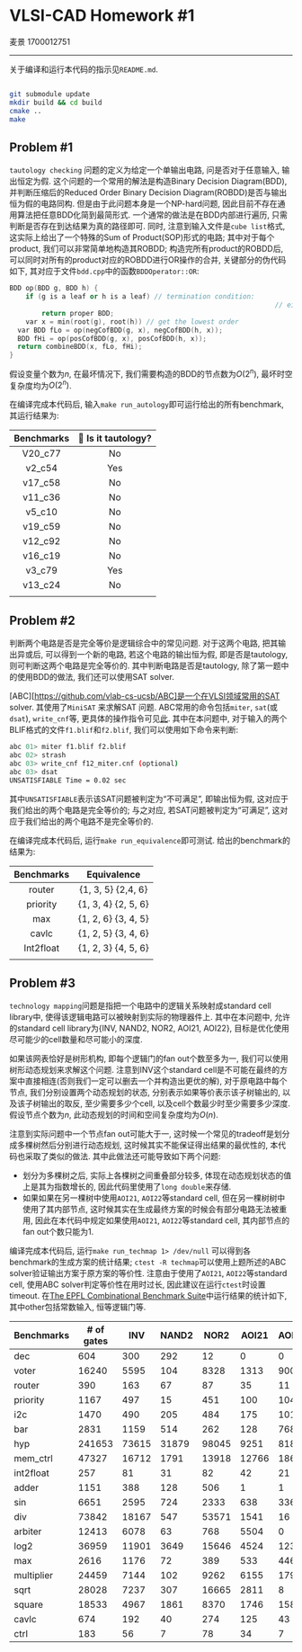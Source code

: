 # VLSI-CAD Homework #1
麦景 1700012751

---

关于编译和运行本代码的指示见`README.md`.

```bash

git submodule update
mkdir build && cd build
cmake ..
make
```

## Problem #1

`tautology checking` 问题的定义为给定一个单输出电路, 问是否对于任意输入, 输出恒定为假. 这个问题的一个常用的解法是构造Binary Decision Diagram(BDD), 并判断压缩后的Reduced Order Binary Decision Diagram(ROBDD)是否与输出恒为假的电路同构.  但是由于此问题本身是一个NP-hard问题, 因此目前不存在通用算法把任意BDD化简到最简形式. 一个通常的做法是在BDD内部进行遍历, 只需判断是否存在到达结果为真的路径即可. 同时, 注意到输入文件是`cube list`格式, 这实际上给出了一个特殊的Sum of Product(SOP)形式的电路; 其中对于每个product, 我们可以非常简单地构造其ROBDD; 构造完所有product的ROBDD后, 可以同时对所有的product对应的ROBDD进行OR操作的合并, 关键部分的伪代码如下, 其对应于文件`bdd.cpp`中的函数`BDDOperator::OR`:

```c++
BDD op(BDD g, BDD h) {
	if (g is a leaf or h is a leaf) // termination condition:
																  // either g = 0 or 1, or h = 0 or 1
		return proper BDD;
	var x = min(root(g), root(h)) // get the lowest order 
  var BDD fLo = op(negCofBDD(g, x), negCofBDD(h, x)); 
  BDD fHi = op(posCofBDD(g, x), posCofBDD(h, x)); 
  return combineBDD(x, fLo, fHi);
}
```

假设变量个数为$n$​, 在最坏情况下, 我们需要构造的BDD的节点数为$O(2^n)$, 最坏时空复杂度均为$O(2^n)$.

在编译完成本代码后, 输入`make run_autology`即可运行给出的所有benchmark, 其运行结果为:

| Benchmarks | 🤔 Is it tautology? |
| :--------: | :----------------: |
|  V20_c77   |         No         |
|   v2_c54   |        Yes         |
|  v17_c58   |         No         |
|  v11_c36   |         No         |
|   v5_c10   |         No         |
|  v19_c59   |         No         |
|  v12_c92   |         No         |
|  v16_c19   |         No         |
|   v3_c79   |        Yes         |
|  v13_c24   |         No         |
|            |                    |

## Problem #2

判断两个电路是否是完全等价是逻辑综合中的常见问题. 对于这两个电路, 把其输出异或后, 可以得到一个新的电路, 若这个电路的输出恒为假, 即是否是tautology, 则可判断这两个电路是完全等价的. 其中判断电路是否是tautology, 除了第一题中的使用BDD的做法, 我们还可以使用SAT solver.

[ABC][https://github.com/vlab-cs-ucsb/ABC]是一个在VLSI领域常用的SAT solver. 其使用了`MiniSAT` 来求解SAT 问题. ABC常用的命令包括`miter`, `sat`(或 `dsat`), `write_cnf`等, 更具体的操作指令可见[此](http://vlsicad.eecs.umich.edu/BK/Slots/cache/www-cad.eecs.berkeley.edu/~alanmi/abc/). 其中在本问题中, 对于输入的两个BLIF格式的文件`f1.blif`和`f2.blif`, 我们可以使用如下命令来判断:

```bash
abc 01> miter f1.blif f2.blif
abc 02> strash
abc 03> write_cnf f12_miter.cnf (optional)
abc 03> dsat
UNSATISFIABLE Time = 0.02 sec
```

其中`UNSATISFIABLE`表示该SAT问题被判定为“不可满足”, 即输出恒为假, 这对应于我们给出的两个电路是完全等价的; 与之对应, 若SAT问题被判定为“可满足”, 这对应于我们给出的两个电路不是完全等价的.

在编译完成本代码后, 运行`make run_equivalence`即可测试. 给出的benchmark的结果为:

| Benchmarks |     Equivalence     |
| :--------: | :-----------------: |
|   router   | {1, 3, 5} {2,4, 6}  |
|  priority  | {1, 3, 4} {2, 5, 6} |
|    max     | {1, 2, 6} {3, 4, 5} |
|   cavlc    | {1, 2, 5} {3, 4, 6} |
| Int2float  | {1, 2, 3} {4, 5, 6} |
|            |                     |

## Problem #3

`technology mapping`问题是指把一个电路中的逻辑关系映射成standard cell library中, 使得该逻辑电路可以被映射到实际的物理器件上. 其中在本问题中, 允许的standard cell library为{INV, NAND2, NOR2, AOI21, AOI22}, 目标是优化使用尽可能少的cell数量和尽可能小的深度. 

如果该网表恰好是树形机构, 即每个逻辑门的fan out个数至多为一, 我们可以使用树形动态规划来求解这个问题. 注意到INV这个standard cell是不可能在最终的方案中直接相连(否则我们一定可以删去一个并构造出更优的解), 对于原电路中每个节点, 我们分别设置两个动态规划的状态, 分别表示如果等价表示该子树输出的, 以及该子树输出的取反, 至少需要多少个cell, 以及cell个数最少时至少需要多少深度. 假设节点个数为$n$, 此动态规划的时间和空间复杂度均为$O(n)$.

注意到实际问题中一个节点fan out可能大于一, 这时候一个常见的tradeoff是划分成多棵树然后分别进行动态规划, 这时候其实不能保证得出结果的最优性的, 本代码也采取了类似的做法. 其中此做法还可能导致如下两个问题:

- 划分为多棵树之后, 实际上各棵树之间重叠部分较多, 体现在动态规划状态的值上是其为指数增长的, 因此代码里使用了`long double`来存储.
- 如果如果在另一棵树中使用`AOI21`, `AOI22`等standard cell, 但在另一棵树树中使用了其内部节点, 这时候其实在生成最终方案的时候会有部分电路无法被重用, 因此在本代码中规定如果使用`AOI21`, `AOI22`等standard cell, 其内部节点的fan out个数只能为1.

编译完成本代码后, 运行`make run_techmap 1> /dev/null` 可以得到各benchmark的生成方案的统计结果; `ctest -R techmap`可以使用上题所述的ABC solver验证输出方案于原方案的等价性. 注意由于使用了`AOI21`, `AOI22`等standard cell, 使用ABC solver判定等价性在用时过长, 因此建议在运行`ctest`时设置timeout. 在[The EPFL Combinational Benchmark Suite](https://github.com/lsils/benchmarks)中运行结果的统计如下, 其中other包括常数输入, 恒等逻辑门等.

| Benchmarks | # of gates | INV   | NAND2 | NOR2  | AOI21 | AOI22 | Others | Max depth |
| ---------- | ---------- | ----- | ----- | ----- | ----- | ----- | ------ | --------- |
| dec        | 604        | 300   | 292   | 12    | 0     | 0     | 0      | 6         |
| voter      | 16240      | 5595  | 104   | 8328  | 1313  | 900   | 0      | 103       |
| router     | 390        | 163   | 67    | 87    | 35    | 11    | 27     | 87        |
| priority   | 1167       | 497   | 15    | 451   | 100   | 104   | 0      | 249       |
| i2c        | 1470       | 490   | 205   | 484   | 175   | 101   | 15     | 21        |
| bar        | 2831       | 1159  | 514   | 262   | 128   | 768   | 0      | 16        |
| hyp        | 241653     | 73615 | 31879 | 98045 | 9251  | 8183  | 0      | 32482     |
| mem_ctrl   | 47327      | 16712 | 1791  | 13918 | 12766 | 1866  | 1      | 134       |
| int2float  | 257        | 81    | 31    | 82    | 42    | 21    | 0      | 17        |
| adder      | 1151       | 388   | 128   | 506   | 1     | 1     | 0      | 256       |
| sin        | 6651       | 2595  | 724   | 2333  | 638   | 336   | 0      | 263       |
| div        | 73842      | 18167 | 547   | 53571 | 1541  | 16    | 0      | 4403      |
| arbiter    | 12413      | 6078  | 63    | 768   | 5504  | 0     | 0      | 87        |
| log2       | 36959      | 11901 | 3649  | 15646 | 4524  | 1239  | 0      | 489       |
| max        | 2616       | 1176  | 72    | 389   | 533   | 446   | 0      | 295       |
| multiplier | 24459      | 7144  | 102   | 9262  | 6155  | 1796  | 9      | 288       |
| sqrt       | 28028      | 7237  | 307   | 16665 | 2811  | 8     | 9      | 6054      |
| square     | 18533      | 4967  | 1861  | 8370  | 1746  | 1587  | 2      | 254       |
| cavlc      | 674        | 192   | 40    | 274   | 125   | 43    | 9      | 21        |
| ctrl       | 183        | 56    | 7     | 78    | 34    | 7     | 1      | 11        |

